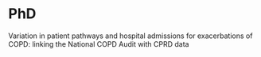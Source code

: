 # PhD
Variation in patient pathways and hospital admissions for exacerbations of COPD: linking the National COPD Audit with CPRD data
